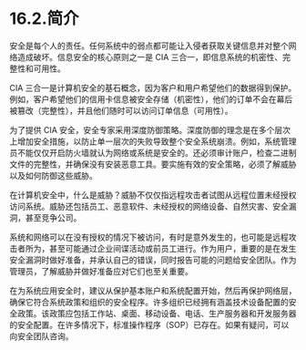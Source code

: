 # 16.2.简介

安全是每个人的责任。任何系统中的弱点都可能让入侵者获取关键信息并对整个网络造成破坏。信息安全的核心原则之一是 CIA 三合一，即信息系统的机密性、完整性和可用性。

CIA 三合一是计算机安全的基石概念，因为客户和用户希望他们的数据得到保护。例如，客户希望他们的信用卡信息被安全存储（机密性），他们的订单不会在幕后被篡改（完整性），并且他们随时可以访问订单信息（可用性）。

为了提供 CIA 安全，安全专家采用深度防御策略。深度防御的理念是在多个层次上增加安全措施，以防止单一层次的失败导致整个安全系统崩溃。例如，系统管理员不能仅仅开启防火墙就认为网络或系统是安全的。还必须审计账户，检查二进制文件的完整性，并确保没有安装恶意工具。要实施有效的安全策略，必须了解威胁以及如何防御这些威胁。

在计算机安全中，什么是威胁？威胁不仅仅指远程攻击者试图从远程位置未经授权访问系统。威胁还包括员工、恶意软件、未经授权的网络设备、自然灾害、安全漏洞，甚至竞争公司。

系统和网络可以在没有授权的情况下被访问，有时是意外发生的，也可能是远程攻击者所为，甚至可能通过企业间谍活动或前员工进行。作为用户，重要的是在发生安全漏洞时做好准备，并承认自己的错误，同时报告可能的问题给安全团队。作为管理员，了解威胁并做好准备应对它们也至关重要。

在为系统应用安全时，建议从保护基本账户和系统配置开始，然后再保护网络层，确保它符合系统政策和组织的安全程序。许多组织已经拥有涵盖技术设备配置的安全政策。该政策应包括工作站、桌面、移动设备、电话、生产服务器和开发服务器的安全配置。在许多情况下，标准操作程序（SOP）已存在。如果有疑问，可以向安全团队咨询。

